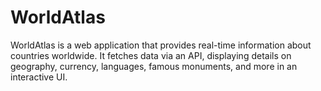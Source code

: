 # WorldAtlas
WorldAtlas is a web application that provides real-time information about countries worldwide. It fetches data via an API, displaying details on geography, currency, languages, famous monuments, and more in an interactive UI.
